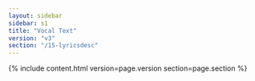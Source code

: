 ```yaml
---
layout: sidebar
sidebar: s1
title: "Vocal Text"
version: "v3"
section: "/15-lyricsdesc"
---
```

{% include content.html version=page.version section=page.section %}